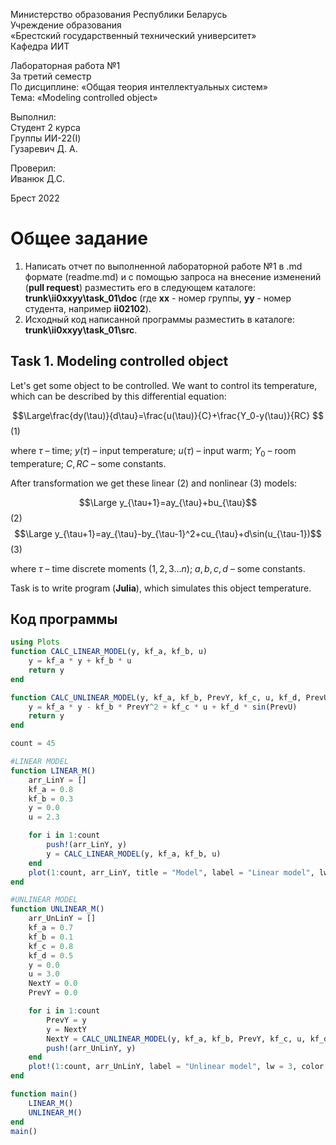 Министерство образования Республики Беларусь <br/>
Учреждение образования <br/>
«Брестский государственный технический университет» <br/>
Кафедра ИИТ <br/>

Лабораторная работа №1 <br/>
За третий семестр <br/>
По дисциплине: «Общая теория интеллектуальных систем» <br/>
Тема: «Modeling controlled object» <br/>

Выполнил: <br/>
Студент 2 курса <br/>
Группы ИИ-22(I) <br/>
Гузаревич Д. А. <br/>

Проверил: <br/>
Иванюк Д.С. <br/>

Брест 2022 <br/>

# Общее задание #
1. Написать отчет по выполненной лабораторной работе №1 в .md формате (readme.md) и с помощью запроса на внесение изменений (**pull request**) разместить его в следующем каталоге: **trunk\ii0xxyy\task_01\doc** (где **xx** - номер группы, **yy** - номер студента, например **ii02102**).
2. Исходный код написанной программы разместить в каталоге: **trunk\ii0xxyy\task_01\src**.

## Task 1. Modeling controlled object ##
Let's get some object to be controlled. We want to control its temperature, which can be described by this differential equation:

$$\Large\frac{dy(\tau)}{d\tau}=\frac{u(\tau)}{C}+\frac{Y_0-y(\tau)}{RC} $$ (1)

where $\tau$ – time; $y(\tau)$ – input temperature; $u(\tau)$ – input warm; $Y_0$ – room temperature; $C,RC$ – some constants.

After transformation we get these linear (2) and nonlinear (3) models:

$$\Large y_{\tau+1}=ay_{\tau}+bu_{\tau}$$ (2)
$$\Large y_{\tau+1}=ay_{\tau}-by_{\tau-1}^2+cu_{\tau}+d\sin(u_{\tau-1})$$ (3)

where $\tau$ – time discrete moments ($1,2,3{\dots}n$); $a,b,c,d$ – some constants.

Task is to write program (**Julia**), which simulates this object temperature.


## Код программы ##


``` julia
using Plots
function CALC_LINEAR_MODEL(y, kf_a, kf_b, u)
    y = kf_a * y + kf_b * u
    return y
end

function CALC_UNLINEAR_MODEL(y, kf_a, kf_b, PrevY, kf_c, u, kf_d, PrevU)
    y = kf_a * y - kf_b * PrevY^2 + kf_c * u + kf_d * sin(PrevU)
    return y
end

count = 45

#LINEAR MODEL
function LINEAR_M()
    arr_LinY = []
    kf_a = 0.8
    kf_b = 0.3
    y = 0.0
    u = 2.3

    for i in 1:count
        push!(arr_LinY, y)
        y = CALC_LINEAR_MODEL(y, kf_a, kf_b, u)
    end
    plot(1:count, arr_LinY, title = "Model", label = "Linear model", lw = 3, color = :green)
end

#UNLINEAR MODEL
function UNLINEAR_M()
    arr_UnLinY = []
    kf_a = 0.7
    kf_b = 0.1
    kf_c = 0.8
    kf_d = 0.5
    y = 0.0
    u = 3.0
    NextY = 0.0
    PrevY = 0.0

    for i in 1:count
        PrevY = y
        y = NextY
        NextY = CALC_UNLINEAR_MODEL(y, kf_a, kf_b, PrevY, kf_c, u, kf_d, u)
        push!(arr_UnLinY, y)
    end
    plot!(1:count, arr_UnLinY, label = "Unlinear model", lw = 3, color = :red)
end

function main()
    LINEAR_M()
    UNLINEAR_M()
end
main()
```
